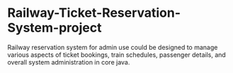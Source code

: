 # Railway-Ticket-Reservation-System-project
Railway reservation system for admin use could be designed to manage various aspects of
ticket bookings, train schedules, passenger details, and overall system administration in core java.
